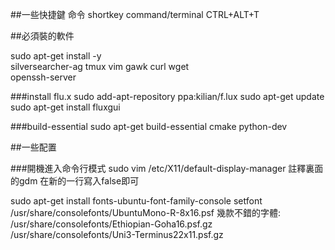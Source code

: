 ##一些快捷鍵
命令                    shortkey
command/terminal        CTRL+ALT+T

##必須裝的軟件

sudo apt-get install -y \
silversearcher-ag tmux vim gawk curl wget \
openssh-server

###install flu.x
sudo add-apt-repository ppa:kilian/f.lux
sudo apt-get update
sudo apt-get install fluxgui

###build-essential
sudo apt-get build-essential cmake python-dev


##一些配置

###開機進入命令行模式
sudo vim /etc/X11/default-display-manager
註釋裏面的gdm
在新的一行寫入false即可

sudo apt-get install fonts-ubuntu-font-family-console
setfont /usr/share/consolefonts/UbuntuMono-R-8x16.psf
幾款不錯的字體:
/usr/share/consolefonts/Ethiopian-Goha16.psf.gz
/usr/share/consolefonts/Uni3-Terminus22x11.psf.gz
